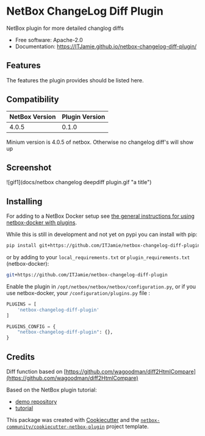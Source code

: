 # NetBox ChangeLog Diff Plugin

NetBox plugin for more detailed changlog diffs


* Free software: Apache-2.0
* Documentation: https://ITJamie.github.io/netbox-changelog-diff-plugin/


## Features

The features the plugin provides should be listed here.

## Compatibility

| NetBox Version   | Plugin Version |
|------------------|----------------|
|     4.0.5        |      0.1.0     |

Minium version is 4.0.5 of netbox. Otherwise no changelog diff's will show up

## Screenshot

![gif1](docs/netbox changelog deepdiff plugin.gif "a title")


## Installing

For adding to a NetBox Docker setup see
[the general instructions for using netbox-docker with plugins](https://github.com/netbox-community/netbox-docker/wiki/Using-Netbox-Plugins).

While this is still in development and not yet on pypi you can install with pip:

```bash
pip install git+https://github.com/ITJamie/netbox-changelog-diff-plugin
```

or by adding to your `local_requirements.txt` or `plugin_requirements.txt` (netbox-docker):

```bash
git+https://github.com/ITJamie/netbox-changelog-diff-plugin
```

Enable the plugin in `/opt/netbox/netbox/netbox/configuration.py`,
 or if you use netbox-docker, your `/configuration/plugins.py` file :

```python
PLUGINS = [
    'netbox-changelog-diff-plugin'
]

PLUGINS_CONFIG = {
    "netbox-changelog-diff-plugin": {},
}
```

## Credits

Diff function based on [https://github.com/wagoodman/diff2HtmlCompare](https://github.com/wagoodman/diff2HtmlCompare)


Based on the NetBox plugin tutorial:

- [demo repository](https://github.com/netbox-community/netbox-plugin-demo)
- [tutorial](https://github.com/netbox-community/netbox-plugin-tutorial)

This package was created with [Cookiecutter](https://github.com/audreyr/cookiecutter) and the [`netbox-community/cookiecutter-netbox-plugin`](https://github.com/netbox-community/cookiecutter-netbox-plugin) project template.
